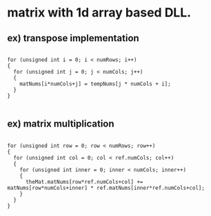 
# matrix with 1d array based DLL.



## ex) transpose implementation

<pre>
<code>
for (unsigned int i = 0; i < numRows; i++)
{
  for (unsigned int j = 0; j < numCols; j++)
  {
    matNums[i*numCols+j] = tempNums[j * numCols + i];
  }
}
</code>
</pre>

## ex) matrix multiplication

<pre>
<code>
for (unsigned int row = 0; row < numRows; row++) 
{
  for (unsigned int col = 0; col < ref.numCols; col++) 
  {
    for (unsigned int inner = 0; inner < numCols; inner++) 
    {
      theMat.matNums[row*ref.numCols+col] += matNums[row*numCols+inner] * ref.matNums[inner*ref.numCols+col];
    }
  }
}
</code>
</pre>
